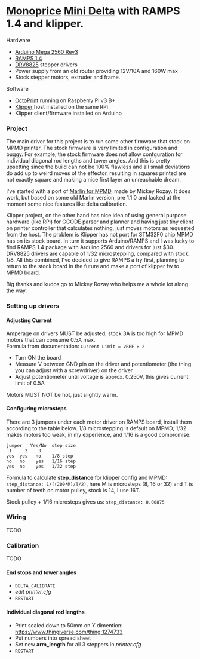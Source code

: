 # [Monoprice](https://mpminidelta.monoprice.com) [Mini Delta](https://www.mpminidelta.com) with RAMPS 1.4 and klipper.

Hardware
- [Arduino Mega 2560 Rev3](https://store.arduino.cc/usa/arduino-mega-2560-rev3)
- [RAMPS 1.4](https://reprap.org/wiki/RAMPS_1.4)
- [DRV8825](https://www.pololu.com/product/2133) stepper drivers
- Power supply from an old router providing 12V/10A and 160W max
- Stock stepper motors, extruder and frame.

Software
- [OctoPrint](https://octoprint.org) running on Raspberry Pi v3 B+
- [Klipper](https://github.com/KevinOConnor/klipper) host installed on the same RPi
- Klipper client/firmware installed on Arduino

### Project
The main driver for this project is to run some other firmware that stock on MPMD printer. The stock firmware is very limited in configuration and buggy. For example, the stock firmware does not allow confguration for individual diagonal rod lengths and tower angles. And this is pretty upsetting since the build can not be 100% flawless and all small deviations do add up to weird moves of the effector, resulting in squares printed are not exactly square and making a nice first layer an unreachable dream.

I've started with a port of [Marlin for MPMD](https://github.com/mcheah/Marlin4MPMD), made by Mickey Rozay. It does work, but based on some old Marlin version, pre 1.1.0 and lacked at the moment some nice features like delta calibration.

Klipper project, on the other hand has nice idea of using general purpose hardware (like RPi) for GCODE parser and planner and having just tiny client on printer controller that calculates nothing, just moves motors as requested from the host.
The problem is Klipper has not port for STM32F0 chip MPMD has on its stock board. In turn it supports Arduino/RAMPS and I was lucky to find RAMPS 1.4 package with Arduino 2560 and drivers for just $30. DRV8825 drivers are capable of 1/32 microstepping, compared with stock 1/8.
All this combined, I've decided to give RAMPS a try first, planning to return to the stock board in the future and make a port of klipper fw to MPMD board. 

Big thanks and kudos go to Mickey Rozay who helps me a whole lot along the way.

### Setting up drivers
#### Adjusting Current
Amperage on drivers MUST be adjusted, stock 3A is too high for MPMD motors that can consume 0.5A max.  
Formula from documentation: `Current Limit = VREF × 2`

- Turn ON the board
- Measure V between GND pin on the driver and potentiometer (the thing you can adjust with a screwdriver) on the driver
- Adjust potentiometer until voltage is approx. 0.250V, this gives current limit of 0.5A

Motors MUST NOT be hot, just slightly warm.

#### Configuring microsteps
There are 3 jumpers under each motor driver on RAMPS board, install them according to the table below.
1/8 microstepping is default on MPMD; 1/32 makes motors too weak, in my experience, and 1/16 is a good compromise.
```
jumper   Yes/No  step size
 1     2    3
yes  yes   no    1/8 step
no   no    yes   1/16 step
yes  no    yes   1/32 step
```
Formula to calculate **step_distance** for klipper config and MPMD:  
`step_distance: 1/((200*M)/T/2)`, here M is microsteps (8, 16 or 32) and T is number of teeth on motor pulley, stock is 14, I use 16T.

Stock pulley + 1/16 microsteps gives us: `step_distance: 0.00875`

### Wiring
TODO

### Calibration
TODO
#### End stops and tower angles
 - `DELTA_CALIBRATE`
 - *edit printer.cfg*
 - `RESTART`
#### Individual diagonal rod lengths
- Print scaled down to 50mm on Y dimention: https://www.thingiverse.com/thing:1274733
- Put numbers into spread sheet
- Set new **arm_length** for all 3 steppers in *printer.cfg*
- `RESTART`

